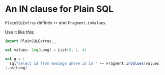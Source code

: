 # An IN clause for Plain SQL

`PlainSQLExtras` defines `++` and `Fragment.inValues`.

Use it like this:

```scala
import PlainSQLExtras._

val values: Seq[Long] = List(5, 1, 4)

val q = (
  sql"select id from message where id in " ++ Fragment.inValues(values) ++ sql" order by id"
).as[Long]

```
